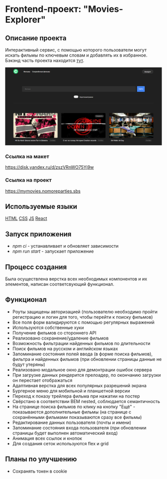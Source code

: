 # Frontend-проект: "Movies-Explorer"

## Описание проекта

Интерактивный сервис, с помощью которого пользователи могут искать фильмы по ключевым словам и добавлять их в избранное. Бэкэнд часть проекта находится [тут](https://github.com/DayensCode/movies-explorer-api).

![image](https://github.com/DayensCode/movies-explorer-frontend/blob/main/screen-for-readme.png)

### Ссылка на макет

https://disk.yandex.ru/d/zszVRnWO75Yj9w

### Ссылка на проект

https://mymovies.nomoreparties.sbs

## Используемые языки

[HTML](https://ru.wikipedia.org/wiki/HTML)
[CSS](https://ru.wikipedia.org/wiki/CSS)
[JS](https://ru.wikipedia.org/wiki/JavaScript)
[React](https://ru.wikipedia.org/wiki/React)

## Запуск приложения

- _npm ci_ - устанавливает и обновляет зависимости
- _npm run start_ - запускает приложение

## Процесс создания

Была осуществлена верстка всех необходимых компонентов и их элементов, написан соответсвующий функционал.

## Функционал

- Роуты защищены авторизацией (пользователю необходимо пройти регистрацию и логин для того, чтобы перейти к поиску фильмов)
- Все поля форм валидируются с помощью регулярных выражений
- Используются собственные хуки
- Получение фильмов со стороннего API
- Реализовано сохранение/удаление фильмов
- Возможность фильтрации найденных фильмов по длительности
- Поиск фильмов на русском и английском языках
- Запоминание состояния полей ввода (в форме поиска фильмов), фильтра и найденных фильмов (при обновлении страницы данные не будут утеряны)
- Реализовано модальное окно для демонтрации ошибок сервера
- При загрузке данных рендерится прелоадер, по окончанию загрузки он перестает отображаться
- Адаптивная верстка для всех популярных разрешений экрана
- Бургерное меню для мобильной и планшетной версии
- Переход к показу трейлера фильма при нажатии на постер
- Cвёрстано в соответствии BEM nested, соблюдается семантичность
- На странице поиска фильмов по клику на кнопку "Ещё" - показываются дополнительные фильмы (на странице с сохранёнными фильмами показываются сразу все фильмы)
- Редактирование данных пользователя (почты и имени)
- Запоминание состояния входа пользователя (при обновлении страницы будет выполнен автоматический вход)
- Анимация всех ссылок и кнопок
- Для создания сеток используются flex и grid

## Планы по улучшению

- Сохранять токен в cookie
